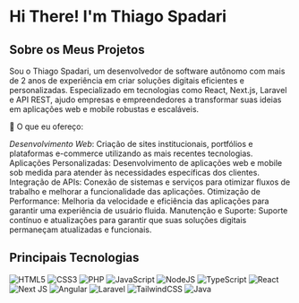 # Hi There! I'm Thiago Spadari 
## Sobre os Meus Projetos
Sou o Thiago Spadari, um desenvolvedor de software autônomo com mais de 2 anos de experiência em criar soluções digitais eficientes e personalizadas.
Especializado em tecnologias como React, Next.js, Laravel e API REST, ajudo empresas e empreendedores a transformar suas ideias em aplicações web e mobile robustas e escaláveis.

🔹 O que eu ofereço:

 *Desenvolvimento Web*: Criação de sites institucionais, portfólios e plataformas e-commerce utilizando as mais recentes tecnologias.
 Aplicações Personalizadas: Desenvolvimento de aplicações web e mobile sob medida para atender às necessidades específicas dos clientes.
 Integração de APIs: Conexão de sistemas e serviços para otimizar fluxos de trabalho e melhorar a funcionalidade das aplicações.
 Otimização de Performance: Melhoria da velocidade e eficiência das aplicações para garantir uma experiência de usuário fluida.
 Manutenção e Suporte: Suporte contínuo e atualizações para garantir que suas soluções digitais permaneçam atualizadas e funcionais.
 
## Principais Tecnologias
![HTML5](https://img.shields.io/badge/html5-%23E34F26.svg?style=for-the-badge&logo=html5&logoColor=white)
![CSS3](https://img.shields.io/badge/css3-%231572B6.svg?style=for-the-badge&logo=css3&logoColor=white)
![PHP](https://img.shields.io/badge/php-%23777BB4.svg?style=for-the-badge&logo=php&logoColor=white)
![JavaScript](https://img.shields.io/badge/javascript-%23323330.svg?style=for-the-badge&logo=javascript&logoColor=%23F7DF1E)
![NodeJS](https://img.shields.io/badge/node.js-6DA55F?style=for-the-badge&logo=node.js&logoColor=white)
![TypeScript](https://img.shields.io/badge/typescript-%23007ACC.svg?style=for-the-badge&logo=typescript&logoColor=white)
![React](https://img.shields.io/badge/react-%2320232a.svg?style=for-the-badge&logo=react&logoColor=%2361DAFB)
![Next JS](https://img.shields.io/badge/Next-black?style=for-the-badge&logo=next.js&logoColor=white)
![Angular](https://img.shields.io/badge/angular-%23DD0031.svg?style=for-the-badge&logo=angular&logoColor=white)
![Laravel](https://img.shields.io/badge/laravel-%23FF2D20.svg?style=for-the-badge&logo=laravel&logoColor=white)
![TailwindCSS](https://img.shields.io/badge/tailwindcss-%2338B2AC.svg?style=for-the-badge&logo=tailwind-css&logoColor=white)
![Java](https://img.shields.io/badge/java-%23ED8B00.svg?style=for-the-badge&logo=openjdk&logoColor=white)

